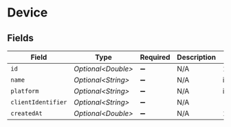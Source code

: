 # Device


## Fields

| Field               | Type                | Required            | Description         | Example             |
| ------------------- | ------------------- | ------------------- | ------------------- | ------------------- |
| `id`                | *Optional\<Double>* | :heavy_minus_sign:  | N/A                 | 1                   |
| `name`              | *Optional\<String>* | :heavy_minus_sign:  | N/A                 | iPhone              |
| `platform`          | *Optional\<String>* | :heavy_minus_sign:  | N/A                 | iOS                 |
| `clientIdentifier`  | *Optional\<String>* | :heavy_minus_sign:  | N/A                 |                     |
| `createdAt`         | *Optional\<Double>* | :heavy_minus_sign:  | N/A                 | 1654131230          |